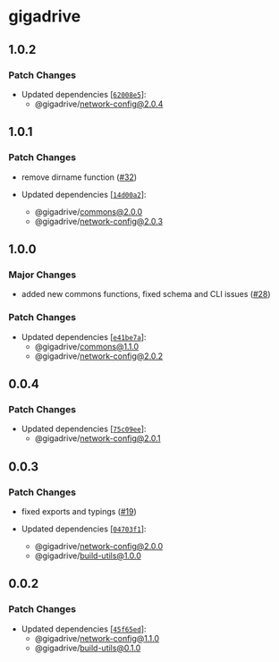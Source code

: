 # gigadrive

## 1.0.2

### Patch Changes

- Updated dependencies [[`62008e5`](https://github.com/Gigadrive/sdk/commit/62008e5f2eb6e16d4a2e33264b57142cf3c1c40d)]:
  - @gigadrive/network-config@2.0.4

## 1.0.1

### Patch Changes

- remove dirname function ([#32](https://github.com/Gigadrive/sdk/pull/32))

- Updated dependencies [[`14d00a2`](https://github.com/Gigadrive/sdk/commit/14d00a2a90deca6f611e1962667556e6b1655297)]:
  - @gigadrive/commons@2.0.0
  - @gigadrive/network-config@2.0.3

## 1.0.0

### Major Changes

- added new commons functions, fixed schema and CLI issues ([#28](https://github.com/Gigadrive/sdk/pull/28))

### Patch Changes

- Updated dependencies [[`e41be7a`](https://github.com/Gigadrive/sdk/commit/e41be7a8798ad53e58438bfb0c78324b47344c72)]:
  - @gigadrive/commons@1.1.0
  - @gigadrive/network-config@2.0.2

## 0.0.4

### Patch Changes

- Updated dependencies [[`75c09ee`](https://github.com/Gigadrive/sdk/commit/75c09ee52836b7798b5235f215924661735ef7f2)]:
  - @gigadrive/network-config@2.0.1

## 0.0.3

### Patch Changes

- fixed exports and typings ([#19](https://github.com/Gigadrive/sdk/pull/19))

- Updated dependencies [[`04703f1`](https://github.com/Gigadrive/sdk/commit/04703f1a9a3adb76994b25c08b840f8cbde4cb84)]:
  - @gigadrive/network-config@2.0.0
  - @gigadrive/build-utils@1.0.0

## 0.0.2

### Patch Changes

- Updated dependencies [[`45f65ed`](https://github.com/Gigadrive/sdk/commit/45f65ed1e6428a248c71c792a17c7c9b6eeb8c39)]:
  - @gigadrive/network-config@1.1.0
  - @gigadrive/build-utils@0.1.0
